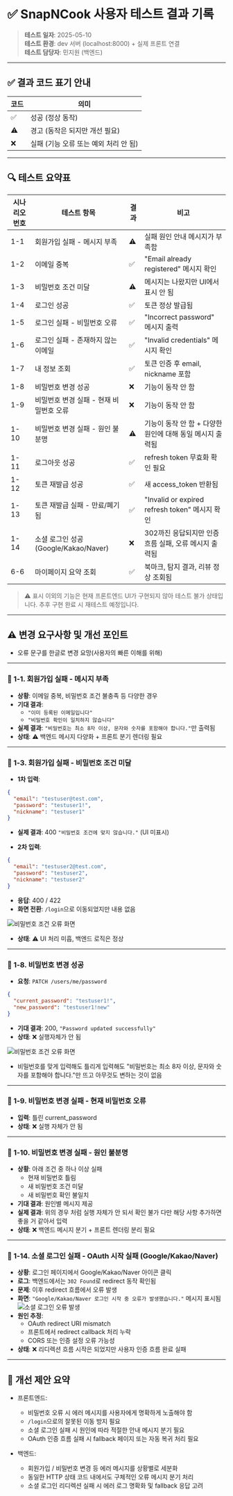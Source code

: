 # ✅ SnapNCook 사용자 테스트 결과 기록

> **테스트 일자**: 2025-05-10  
> **테스트 환경**: dev 서버 (localhost:8000) + 실제 프론트 연결  
> **테스트 담당자**: 민지원 (백엔드)

---

## ✅ 결과 코드 표기 안내

| 코드 | 의미 |
|------|------|
| ✅ | 성공 (정상 동작) |
| ⚠️ | 경고 (동작은 되지만 개선 필요) |
| ❌ | 실패 (기능 오류 또는 예외 처리 안 됨) |

---

## 🔍 테스트 요약표

| 시나리오 번호 | 테스트 항목                           | 결과   | 비고 |
|---------------|--------------------------------------|--------|--------|
| 1-1           | 회원가입 실패 - 메시지 부족           |  ⚠️   | 실패 원인 안내 메시지가 부족함 |
| 1-2           | 이메일 중복                          |  ✅    | "Email already registered" 메시지 확인 |
| 1-3           | 비밀번호 조건 미달                    |  ⚠️    | 메시지는 나왔지만 UI에서 표시 안 됨 |
| 1-4           | 로그인 성공                          |  ✅    | 토큰 정상 발급됨 |
| 1-5           | 로그인 실패 - 비밀번호 오류            |  ✅   | "Incorrect password" 메시지 출력 |
| 1-6           | 로그인 실패 - 존재하지 않는 이메일     |  ✅    | "Invalid credentials" 메시지 확인 |
| 1-7           | 내 정보 조회                          |  ✅    | 토큰 인증 후 email, nickname 포함 |
| 1-8           | 비밀번호 변경 성공                     |  ❌    | 기능이 동작 안 함 |
| 1-9           | 비밀번호 변경 실패 - 현재 비밀번호 오류 |  ❌    | 기능이 동작 안 함 |
| 1-10          | 비밀번호 변경 실패 - 원인 불분명        |  ⚠️    | 기능이 동작 안 함 + 다양한 원인에 대해 동일 메시지 출력됨 |
| 1-11          | 로그아웃 성공                          |  ✅    | refresh token 무효화 확인 필요 |
| 1-12          | 토큰 재발급 성공                       |  ✅    | 새 access_token 반환됨 |
| 1-13          | 토큰 재발급 실패 - 만료/폐기됨          |  ✅    | "Invalid or expired refresh token" 메시지 확인 |
| 1-14          | 소셜 로그인 성공 (Google/Kakao/Naver)   |  ❌   | 302까진 응답되지만 인증 흐름 실패, 오류 메시지 출력됨 |
| 6-6           | 마이페이지 요약 조회                    |  ✅    | 북마크, 탐지 결과, 리뷰 정상 조회됨 |

> ⚠️ 표시 이외의 기능은 현재 프론트엔드 UI가 구현되지 않아 테스트 불가 상태입니다. 추후 구현 완료 시 재테스트 예정입니다.

---

## ⚠️ 변경 요구사항 및 개선 포인트

- 오류 문구를 한글로 변경 요망(사용자의 빠른 이해를 위해)

---

### 🔹 1-1. 회원가입 실패 - 메시지 부족

- **상황**: 이메일 중복, 비밀번호 조건 불충족 등 다양한 경우
- **기대 결과**:
  - `"이미 등록된 이메일입니다"`
  - `"비밀번호 확인이 일치하지 않습니다"`
- **실제 결과**: `"비밀번호는 최소 8자 이상, 문자와 숫자를 포함해야 합니다."`만 출력됨
- **상태**: ⚠️ 백엔드 메시지 다양화 + 프론트 분기 렌더링 필요

---

### 🔹 1-3. 회원가입 실패 - 비밀번호 조건 미달

- **1차 입력**:
```json
{
  "email": "testuser@test.com",
  "password": "testuser1!",
  "nickname": "testuser1"
}
```
- **실제 결과**: 400 `"비밀번호 조건에 맞지 않습니다."` (UI 미표시)

- **2차 입력**:
```json
{
  "email": "testuser2@test.com",
  "password": "testuser2",
  "nickname": "testuser2"
}
```
- **응답**: 400 / 422  
- **화면 전환**: `/login`으로 이동되었지만 내용 없음

![비밀번호 조건 오류 화면](image/password_error.png)

- **상태**: ⚠️ UI 처리 미흡, 백엔드 로직은 정상

---

### 🔹 1-8. 비밀번호 변경 성공

- **요청**: `PATCH /users/me/password`
```json
{
  "current_password": "testuser1!",
  "new_password": "testuser1!new"
}
```
- **기대 결과**: 200, `"Password updated successfully"`
- **상태**: ❌ 실행자체가 안 됨

![비밀번호 조건 오류 화면](image/change_password_error.png)
- 비밀번호를 맞게 입력해도 틀리게 입력해도 "비밀번호는 최소 8자 이상, 문자와 숫자를 포함해야 합니다."만 뜨고 아무것도 변하는 것이 없음

---

### 🔹 1-9. 비밀번호 변경 실패 - 현재 비밀번호 오류

- **입력**: 틀린 current_password
- **상태**: ❌ 실행 자체가 안 됨

---

### 🔹 1-10. 비밀번호 변경 실패 - 원인 불분명

- **상황**: 아래 조건 중 하나 이상 실패
  - 현재 비밀번호 틀림
  - 새 비밀번호 조건 미달
  - 새 비밀번호 확인 불일치
- **기대 결과**: 원인별 메시지 제공
- **실제 결과**: 위의 경우 처럼 실행 자체가 안 되서 확인 불가 다만 해당 사항 추가하면 좋을 거 같아서 입력
- **상태**: ❌ 백엔드 메시지 분기 + 프론트 렌더링 분리 필요

---

### 🔹 1-14. 소셜 로그인 실패 - OAuth 시작 실패 (Google/Kakao/Naver)

- **상황**: 로그인 페이지에서 Google/Kakao/Naver 아이콘 클릭
- **로그**: 백엔드에서는 `302 Found`로 redirect 동작 확인됨
- **문제**: 이후 redirect 흐름에서 오류 발생
- **화면**: `"Google/Kakao/Naver 로그인 시작 중 오류가 발생했습니다."` 메시지 표시됨
![소셜 로그인 오류 발생](image/oauth_login_error.png)
- **원인 추정**:
  - OAuth redirect URI mismatch
  - 프론트에서 redirect callback 처리 누락
  - CORS 또는 인증 설정 오류 가능성
- **상태**: ❌ 리디렉션 흐름 시작은 되었지만 사용자 인증 흐름 완료 실패

---

## 📝 개선 제안 요약

- 프론트엔드:
  - 비밀번호 오류 시 에러 메시지를 사용자에게 명확하게 노출해야 함
  - `/login`으로의 잘못된 이동 방지 필요
  - 소셜 로그인 실패 시 원인에 따라 적절한 안내 메시지 분기 필요
  - OAuth 인증 흐름 실패 시 fallback 페이지 또는 자동 복귀 처리 필요

- 백엔드:
  - 회원가입 / 비밀번호 변경 등 에러 메시지를 상황별로 세분화
  - 동일한 HTTP 상태 코드 내에서도 구체적인 오류 메시지 분기 처리
  - 소셜 로그인 리디렉션 실패 시 에러 로그 명확화 및 fallback 응답 고려

